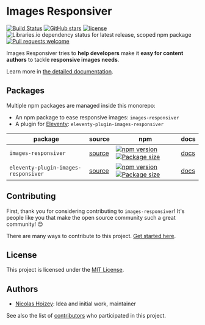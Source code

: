 # Images Responsiver

[![Build Status](https://github.com/nhoizey/images-responsiver/workflows/Tests%20CI/badge.svg)](https://github.com/nhoizey/images-responsiver/actions)
[![GitHub stars](https://img.shields.io/github/stars/nhoizey/images-responsiver.svg?style=social)](https://github.com/nhoizey/images-responsiver/stargazers)
[![license](https://img.shields.io/github/license/nhoizey/images-responsiver)](https://github.com/nhoizey/images-responsiver/blob/main/LICENSE.md)
![Libraries.io dependency status for latest release, scoped npm package](https://img.shields.io/librariesio/release/npm/images-responsiver)
[![Pull requests welcome](https://img.shields.io/badge/PRs-welcome-blueviolet)](https://github.com/nhoizey/images-responsiver/blob/main/CONTRIBUTING.md)

Images Responsiver tries to **help developers** make it **easy for content authors** to tackle **responsive images needs**.

Learn more in [the detailed documentation](https://nhoizey.github.io/images-responsiver/).

## Packages

Multiple npm packages are managed inside this monorepo:

- An npm package to ease responsive images: `images-responsiver`
- A plugin for [Eleventy](https://11ty.dev): `eleventy-plugin-images-responsiver`

| **package**                          | **source**                                                                                                     | **npm**                                                                                                                                                                                                                                                                                                                   | **docs**                                                                                 |
| ------------------------------------ | -------------------------------------------------------------------------------------------------------------- | ------------------------------------------------------------------------------------------------------------------------------------------------------------------------------------------------------------------------------------------------------------------------------------------------------------------------- | ---------------------------------------------------------------------------------------- |
| `images-responsiver`                 | [source](https://github.com/nhoizey/images-responsiver/tree/main/packages/images-responsiver)                  | [![npm version](https://badge.fury.io/js/images-responsiver.svg)](https://www.npmjs.com/package/images-responsiver) [![Package size](https://badgen.net/packagephobia/publish/images-responsiver)](https://packagephobia.com/result?p=images-responsiver)                                                                 | [docs](https://nhoizey.github.io/images-responsiver/images-responsiver/)                 |
| `eleventy-plugin-images-responsiver` | [source](https://github.com/nhoizey/images-responsiver/tree/main/packages/eleventy-plugin-images-responsiver/) | [![npm version](https://badge.fury.io/js/eleventy-plugin-images-responsiver.svg)](https://www.npmjs.com/package/eleventy-plugin-images-responsiver) [![Package size](https://badgen.net/packagephobia/publish/eleventy-plugin-images-responsiver)](https://packagephobia.com/result?p=eleventy-plugin-images-responsiver) | [docs](https://nhoizey.github.io/images-responsiver/eleventy-plugin-images-responsiver/) |

## Contributing

First, thank you for considering contributing to `images-responsiver`! It's people like you that make the open source community such a great community! 😊

There are many ways to contribute to this project. [Get started here](https://github.com/nhoizey/images-responsiver/blob/main/CONTRIBUTING.md).

## License

This project is licensed under the [MIT License](LICENSE.md).

## Authors

- [Nicolas Hoizey](https://github.com/nhoizey): Idea and initial work, maintainer

See also the list of [contributors](https://github.com/nhoizey/images-responsiver/contributors) who participated in this project.
